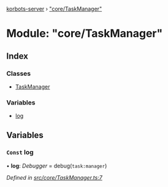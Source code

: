 [korbots-server](../README.md) › ["core/TaskManager"](_core_taskmanager_.md)

# Module: "core/TaskManager"

## Index

### Classes

* [TaskManager](../classes/_core_taskmanager_.taskmanager.md)

### Variables

* [log](_core_taskmanager_.md#const-log)

## Variables

### `Const` log

• **log**: *Debugger* = debug(`task:manager`)

*Defined in [src/core/TaskManager.ts:7](https://github.com/Xisabla/Korbots/blob/4bc77ee/server/src/core/TaskManager.ts#L7)*
